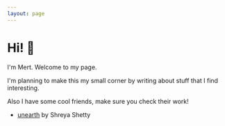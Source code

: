 ```yaml
---
layout: page
---
```


# Hi! &#x1f64f;
I'm Mert. Welcome to my page.

I'm planning to make this my small corner by writing about stuff that I find interesting.

Also I have some cool friends, make sure you check their work!
- [unearth](https://www.shreyashetty.co.in) by Shreya Shetty
